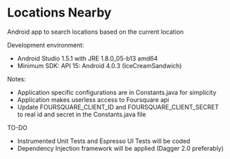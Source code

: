 # Locations Nearby
Android app to search locations based on the current location

Development environment:
- Android Studio 1.5.1 with JRE 1.8.0_05-b13 amd64
- Minimum SDK: API 15: Android 4.0.3 (IceCreamSandwich)

Notes:
- Application specific configurations are in Constants.java for simplicity
- Application makes userless access to Foursquare api
- Update FOURSQUARE_CLIENT_ID and FOURSQUARE_CLIENT_SECRET to real id and secret in the Constants.java file

TO-DO
- Instrumented Unit Tests and Espresso UI Tests will be coded
- Dependency Injection framework will be applied (Dagger 2.0 preferably)
